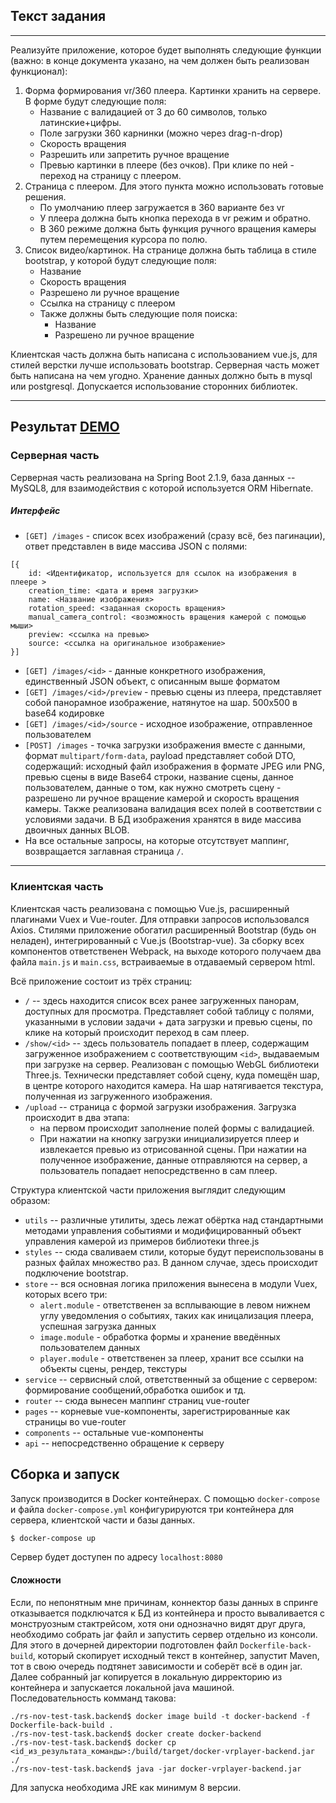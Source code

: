 
## Текст задания

---

Реализуйте приложение, которое будет выполнять следующие функции (важно: в конце документа указано, на чем должен быть реализован функционал):

1. Форма формирования vr/360 плеера. Картинки хранить на сервере. В форме будут следующие поля:
    + Название с валидацией от 3 до 60 символов, только латинские+цифры.
    + Поле загрузки 360 карнинки (можно через drag-n-drop)
    + Скорость вращения
    + Разрешить или запретить ручное вращение
    + Превью картинки в плеере (без очков). При клике по ней - переход на страницу с плеером.
2. Страница с плеером. Для этого пункта можно использовать готовые решения.
    + По умолчанию плеер загружается в 360 варианте без vr
    + У плеера должна быть кнопка перехода в vr режим и обратно.
    + В 360 режиме должна быть функция ручного вращения камеры путем перемещения курсора по полю.
3. Список видео/картинок. На странице должна быть таблица в стиле bootstrap, у которой будут следующие поля:
   + Название
   + Скорость вращения
   + Разрешено ли ручное вращение
   + Ссылка на страницу с плеером
   + Также должны быть следующие поля поиска:
     + Название
     + Разрешено ли ручное вращение

Клиентская часть должна быть написана с использованием vue.js, для стилей верстки лучше использовать bootstrap.
Серверная часть может быть написана на чем угодно.
Хранение данных должно быть в mysql или postgresql.
Допускается использование сторонних библиотек.

---

## Результат [DEMO](http://91.103.252.69)

### Серверная часть

Серверная часть реализована на Spring Boot 2.1.9, база данных -- MySQL8, для взаимодействия с которой используется ORM Hibernate. 

##### Интерфейс

- `[GET] /images` - список всех изображений (сразу всё, без пагинации), ответ представлен в виде массива JSON с полями:
```
[{
    id: <Идентификатор, используется для ссылок на изображения в плеере > 
    creation_time: <дата и время загрузки>
    name: <Название изображения> 
    rotation_speed: <заданная скорость вращения>
    manual_camera_control: <возможность вращения камерой с помощью мыши>
    preview: <ссылка на превью>
    source: <ссылка на оригинальное изображение>
}]
```
- `[GET] /images/<id>` - данные конкретного изображения, единственный JSON объект, с описанным выше форматом
- `[GET] /images/<id>/preview` - превью сцены из плеера, представляет собой панорамное изображение, натянутое на шар. 500x500 в base64 кодировке
- `[GET] /images/<id>/source` - исходное изображение, отправленное пользователем
- `[POST] /images` - точка загрузки изображения вместе с данными, формат `multipart/form-data`, payload представляет собой DTO, содержащий: исходный файл изображения в формате JPEG или PNG, превью сцены в виде Base64 строки, название сцены, данное пользователем, данные о том, как нужно смотреть сцену - разрешено ли ручное вращение камерой и скорость вращения камеры. Также реализована валидация всех полей в соответствии с условиями задачи.
В БД изображения хранятся в виде массива двоичных данных BLOB.
- На все остальные запросы, на которые отсутствует маппинг, возвращается заглавная страница `/`.  

---

### Клиентская часть

Клиентская часть реализована с помощью Vue.js, расширенный плагинами Vuex и Vue-router. 
Для отправки запросов использовался Axios. 
Стилями приложение обогатил расширенный Bootstrap (будь он неладен), интегрированный с Vue.js (Bootstrap-vue).
За сборку всех компонентов ответственен Webpack, на выходе которого получаем два файла `main.js`  и `main.css`, встраиваемые в отдаваемый сервером html.

Всё приложение состоит из трёх страниц:
- `/` -- здесь находится список всех ранее загруженных панорам, доступных для просмотра. Представляет собой таблицу с полями, указанными в условии задачи + дата загрузки и превью сцены, по клике на который происходит переход в сам плеер.
- `/show/<id>` -- здесь пользователь попадает в плеер, содержащим загруженное изображением с соответствующим `<id>`, выдаваемым при загрузке на сервер. Реализован с помощью WebGL библиотеки Three.js. Технически представляет собой сцену, куда помещён шар, в центре которого находится камера. На шар натягивается текстура, полученная из загруженного изображения.
- `/upload` -- страница с формой загрузки изображения. Загрузка происходит в два этапа: 
  - на первом происходит заполнение полей формы с валидацией. 
  - При нажатии на кнопку загрузки инициализируется плеер и извлекается превью из отрисованной сцены. При нажатии на полученное изображение, данные отправляются на сервер, а пользователь попадает непосредственно в сам плеер.

Структура клиентской части приложения выглядит следующим образом: 
- `utils` -- различные утилиты, здесь лежат обёртка над стандартными методами управления событиями и модифицированный объект управления камерой из примеров библиотеки three.js
- `styles` -- сюда сваливаем стили, которые будут переиспользованы в разных файлах множество раз. В данном случае, здесь происходит подключение bootstrap.   
- `store` -- вся основная логика приложения вынесена в модули Vuex, которых всего три:
  - `alert.module` - ответственен за всплывающие в левом нижнем углу уведомления о событиях, таких как иницализация плеера, успешная загрузка данных
  - `image.module` - обработка формы и хранение введённых пользователем данных
  - `player.module` - ответственен за плеер, хранит все ссылки на объекты сцены, рендер, текстуры
- `service` -- сервисный слой, ответственный за общение с сервером: формирование сообщений,обработка ошибок и тд.
- `router` -- сюда вынесен маппинг страниц vue-router
- `pages` -- корневые vue-компоненты, зарегистрированные как страницы во vue-router 
- `components` -- остальные vue-компоненты
- `api` -- непосредственно обращение к серверу 

## Сборка и запуск
Запуск производится в Docker контейнерах. С помощью `docker-compose` и файла `docker-compose.yml` конфигурируются три контейнера для сервера, клиентской части и базы данных. 

```sh
$ docker-compose up
```

Сервер будет доступен по адресу `localhost:8080`

#### Сложности

Если, по непонятным мне причинам, коннектор базы данных в спринге отказывается подключатся к БД из контейнера и просто вываливается с монструозным стактрейсом, хотя они однозначно видят друг друга, необходимо собрать jar файл и запустить сервер отдельно из консоли.
Для этого в дочерней директории подготовлен файл `Dockerfile-back-build`, который скопирует исходный текст в контейнер, запустит Maven, тот в свою очередь подтянет зависимости и соберёт всё в один jar. 
Далее собранный jar копируется в локальную дирректорию из контейнера и запускается локальной java машиной.
Последовательность комманд такова:
```
./rs-nov-test-task.backend$ docker image build -t docker-backend -f Dockerfile-back-build .
./rs-nov-test-task.backend$ docker create docker-backend
./rs-nov-test-task.backend$ docker cp <id_из_результата_команды>:/build/target/docker-vrplayer-backend.jar ./
./rs-nov-test-task.backend$ java -jar docker-vrplayer-backend.jar
```
Для запуска необходима JRE как минимум 8 версии.
